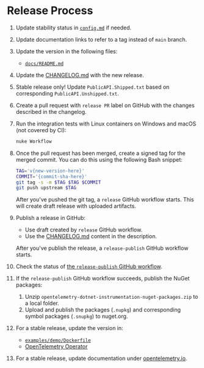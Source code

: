# Release Process

1. Update stability status in [`config.md`](config.md) if needed.

1. Update documentation links to refer to a tag instead of `main` branch.

1. Update the version in the following files:

   - [`docs/README.md`](./README.md)

1. Update the [CHANGELOG.md](../CHANGELOG.md) with the new release.

1. Stable release only! Update `PublicAPI.Shipped.txt` based on corresponding `PublicAPI.Unshipped.txt`.

1. Create a pull request with `release PR` label on GitHub
   with the changes described in the changelog.

1. Run the integration tests with Linux containers on Windows and macOS
   (not covered by CI):

   ```bash
   nuke Workflow
   ```

1. Once the pull request has been merged, create a signed tag for the merged commit.
   You can do this using the following Bash snippet:

   ```bash
   TAG='v{new-version-here}'
   COMMIT='{commit-sha-here}'
   git tag -s -m $TAG $TAG $COMMIT
   git push upstream $TAG
   ```

   After you've pushed the git tag, a `release` GitHub workflow starts.
   This will create draft release with uploaded artifacts.

1. Publish a release in GitHub:

   - Use draft created by `release` GitHub workflow.
   - Use the [CHANGELOG.md](../CHANGELOG.md) content in the description.

   After you've publish the release, a `release-publish` GitHub workflow starts.

1. Check the status of [the `release-publish` GitHub workflow](https://github.com/open-telemetry/opentelemetry-dotnet-instrumentation/actions/workflows/release-publish.yml).

1. If the `release-publish` GitHub workflow succeeds, publish the NuGet packages:
    1. Unzip `opentelemetry-dotnet-instrumentation-nuget-packages.zip` to a local
    folder.
    1. Upload and publish the packages (`.nupkg`)
       and corresponding symbol packages (`.snupkg`) to nuget.org.

1. For a stable release, update the version in:

   - [`examples/demo/Dockerfile`](../examples/demo/Dockerfile)
   - [OpenTelemetry Operator](https://github.com/open-telemetry/opentelemetry-operator/blob/main/autoinstrumentation/dotnet/version.txt)

1. For a stable release, update documentation under [opentelemetry.io](https://github.com/open-telemetry/opentelemetry.io/tree/main/content/en/docs/zero-code/net).
